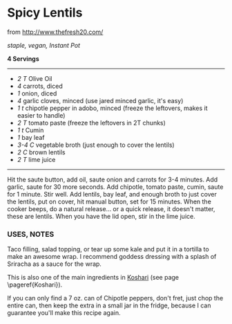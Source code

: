 # Spicy Lentils

from http://www.thefresh20.com/

*staple, vegan, Instant Pot*

**4 Servings**

---

- *2 T* Olive Oil
- *4* carrots, diced
- *1* onion, diced
- *4* garlic cloves, minced (use jared minced garlic, it's easy)
- *1 t* chipotle pepper in adobo, minced (freeze the leftovers, makes it easier to handle)
- *2 T* tomato paste (freeze the leftovers in 2T chunks)
- *1 t* Cumin
- *1* bay leaf
- *3-4 C* vegetable broth (just enough to cover the lentils)
- *2 C* brown lentils
- *2 T* lime juice

---

Hit the saute button, add oil, saute onion and carrots for 3-4 minutes. Add
garlic, saute for 30 more seconds. Add chipotle, tomato paste, cumin, saute for
1 minute. Stir well. Add lentils, bay leaf, and enough broth to just cover the
lentils, put on cover, hit manual button, set for 15 minutes. When the cooker
beeps, do a natural release... or a quick release, it doesn't matter, these are
lentils. When you have the lid open, stir in the lime juice.

### USES, NOTES 

Taco filling, salad topping, or tear up some kale and put it in a tortilla to
make an awesome wrap. I recommend goddess dressing with a splash of Sriracha as
a sauce for the wrap.

This is also one of the main ingredients in [Koshari](./Koshari.md) (see page \pageref{Koshari}).

If you can only find a 7 oz. can of Chipotle peppers, don't fret, just chop the
entire can, then keep the extra in a small jar in the fridge, because I can
guarantee you'll make this recipe again.
